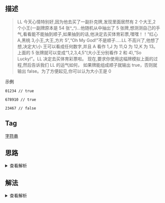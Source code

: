 ## 描述

> LL 今天心情特别好,因为他去买了一副扑克牌,发现里面居然有 2 个大王,2 个小王(一副牌原本是 54 张^\_^)...他随机从中抽出了 5 张牌,想测测自己的手气,看看能不能抽到顺子,如果抽到的话,他决定去买体育彩票,嘿嘿！！“红心 A,黑桃 3,小王,大王,方片 5”,“Oh My God!”不是顺子.....LL 不高兴了,他想了想,决定大\小 王可以看成任何数字,并且 A 看作 1,J 为 11,Q 为 12,K 为 13。上面的 5 张牌就可以变成“1,2,3,4,5”(大小王分别看作 2 和 4),“So Lucky!”。LL 决定去买体育彩票啦。 现在,要求你使用这幅牌模拟上面的过程,然后告诉我们 LL 的运气如何， 如果牌能组成顺子就输出 true，否则就输出 false。为了方便起见,你可以认为大小王是 0

示例

```
01234 // true

678910 // true

23467 // false
```

## Tag

[字符串](/_posts/sort#字符串)

## 思路

<details>
<summary>查看解析</summary>

这个题首先要搞清楚游戏规则，一共 56 张牌，分别是 0,1,2,3,4,5,6,7,8,9,10,11,12,13 各四张，现在要求随机从这 56 张牌中抽取 5 张，请问这五张牌构成顺子的概率，其中 0 可以看做为任意数

看起来很绕，其实规律就这两点

-   除 0 外没有重复数字
-   除 0 外的数字最大最小值相差不超过 4（最多是 4）

</details>

## 解法

<details>
<summary>查看解析</summary>

```js
function IsContinuous(numbers) {
	if (numbers.length === 0) return false
	let set = new Set()
	let max = -Infinity,
		min = Infinity
	for (let i = 0; i < numbers.length; i++) {
		let num = numbers[i]
		if (num !== 0) {
			if (set.has(num)) return false
			set.add(num)
			if (num > max) max = num
			if (num < min) min = num
		}
	}
	return max - min <= 4
}
```

</details>
